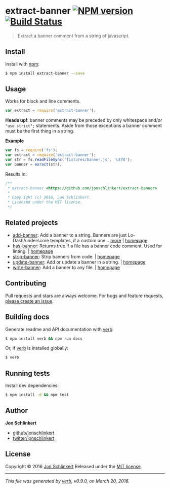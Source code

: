 # extract-banner [![NPM version](https://img.shields.io/npm/v/extract-banner.svg)](https://www.npmjs.com/package/extract-banner) [![Build Status](https://img.shields.io/travis/jonschlinkert/extract-banner.svg)](https://travis-ci.org/jonschlinkert/extract-banner)

> Extract a banner comment from a string of javascript.

## Install

Install with [npm](https://www.npmjs.com/):

```sh
$ npm install extract-banner --save
```

## Usage

Works for block and line comments.

```js
var extract = require('extract-banner');
```

**Heads up!**: banner comments may be preceded by only whitespace and/or `"use strict";` statements. Aside from those exceptions a banner comment must be the first thing in a string.

**Example**

```js
var fs = require('fs');
var extract = require('extract-banner');
var str = fs.readFileSync('fixtures/banner.js', 'utf8');
var banner = exract(str);
```

Results in:

```js
/**
 * extract-banner <https://github.com/jonschlinkert/extract-banner>
 *
 * Copyright (c) 2016, Jon Schlinkert.
 * Licensed under the MIT license.
 */
```

## Related projects

* [add-banner](https://www.npmjs.com/package/add-banner): Add a banner to a string. Banners are just Lo-Dash/underscore templates, if a custom one… [more](https://www.npmjs.com/package/add-banner) | [homepage](https://github.com/jonschlinkert/add-banner)
* [has-banner](https://www.npmjs.com/package/has-banner): Returns true if a file has a banner code comment. Used for linting. | [homepage](https://github.com/jonschlinkert/has-banner)
* [strip-banner](https://www.npmjs.com/package/strip-banner): Strip banners from code. | [homepage](https://github.com/jonschlinkert/strip-banner)
* [update-banner](https://www.npmjs.com/package/update-banner): Add or update a banner in a string. | [homepage](https://github.com/jonschlinkert/update-banner)
* [write-banner](https://www.npmjs.com/package/write-banner): Add a banner to any file. | [homepage](https://github.com/jonschlinkert/write-banner)

## Contributing

Pull requests and stars are always welcome. For bugs and feature requests, [please create an issue](https://github.com/jonschlinkert/extract-banner/issues/new).

## Building docs

Generate readme and API documentation with [verb](https://github.com/verbose/verb):

```sh
$ npm install verb && npm run docs
```

Or, if [verb](https://github.com/verbose/verb) is installed globally:

```sh
$ verb
```

## Running tests

Install dev dependencies:

```sh
$ npm install -d && npm test
```

## Author

**Jon Schlinkert**

* [github/jonschlinkert](https://github.com/jonschlinkert)
* [twitter/jonschlinkert](http://twitter.com/jonschlinkert)

## License

Copyright © 2016 [Jon Schlinkert](https://github.com/jonschlinkert)
Released under the [MIT license](https://github.com/jonschlinkert/extract-banner/blob/master/LICENSE).

***

_This file was generated by [verb](https://github.com/verbose/verb), v0.9.0, on March 20, 2016._